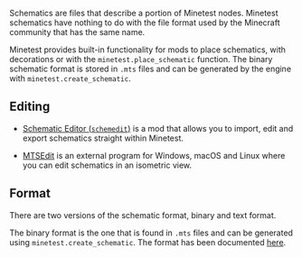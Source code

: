 Schematics are files that describe a portion of Minetest nodes. Minetest schematics have nothing to do with the file format used by the Minecraft community that has the same name.

Minetest provides built-in functionality for mods to place schematics, with decorations or with the `minetest.place_schematic` function. The binary schematic format is stored in `.mts` files and can be generated by the engine with `minetest.create_schematic`.

## Editing
* [Schematic Editor (`schemedit`)](https://content.minetest.net/packages/Wuzzy/schemedit/) is a mod that allows you to import, edit and export schematics straight within Minetest.

* [MTSEdit](https://gitlab.com/bztsrc/mtsedit) is an external program for Windows, macOS and Linux where you can edit schematics in an isometric view.

## Format
There are two versions of the schematic format, binary and text format.

The binary format is the one that is found in `.mts` files and can be generated using `minetest.create_schematic`. The format has been documented [here](https://gitlab.com/bztsrc/mtsedit/-/blob/master/docs/mts_format.md).
